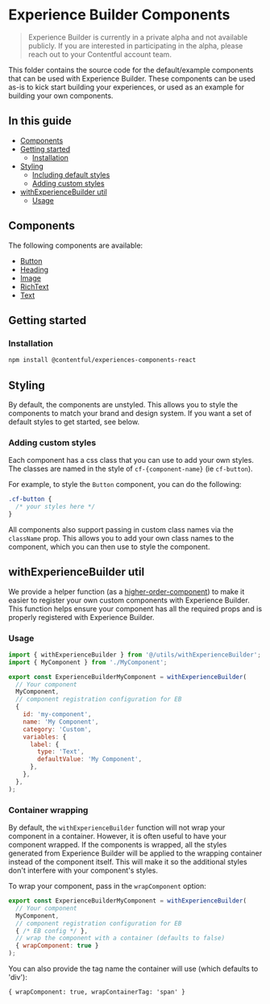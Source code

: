 # Experience Builder Components

> Experience Builder is currently in a private alpha and not available publicly. If you are interested in participating in the alpha, please reach out to your Contentful account team.

This folder contains the source code for the default/example components that can be used with Experience Builder. These components can be used as-is to kick start building your experiences, or used as an example for building your own components.

## In this guide

- [Components](#components)
- [Getting started](#getting-started)
  * [Installation](#installation)
- [Styling](#styling)
  * [Including default styles](#including-default-styles)
  * [Adding custom styles](#adding-custom-styles)
- [withExperienceBuilder util](#withexperiencebuilder-util)
  * [Usage](#usage)


## Components

The following components are available:

- [Button](src/components/Button/README.md)
- [Heading](src/components/Heading/README.md)
- [Image](src/components/Image/README.md)
- [RichText](src/components/RichText/README.md)
- [Text](src/components/Text/README.md)

## Getting started

### Installation

```bash
npm install @contentful/experiences-components-react
```

## Styling

By default, the components are unstyled. This allows you to style the components to match your brand and design system. If you want a set of default styles to get started, see below.

### Adding custom styles

Each component has a css class that you can use to add your own styles. The classes are named in the style of `cf-{component-name}` (ie `cf-button`).

For example, to style the `Button` component, you can do the following:

```css
.cf-button {
  /* your styles here */
}
```

All components also support passing in custom class names via the `className` prop. This allows you to add your own class names to the component, which you can then use to style the component.

## withExperienceBuilder util

We provide a helper function (as a [higher-order-component](https://legacy.reactjs.org/docs/higher-order-components.html)) to make it easier to register your own custom components with Experience Builder. This function helps ensure your component has all the required props and is properly registered with Experience Builder.

### Usage

```jsx
import { withExperienceBuilder } from '@/utils/withExperienceBuilder';
import { MyComponent } from './MyComponent';

export const ExperienceBuilderMyComponent = withExperienceBuilder(
  // Your component
  MyComponent,
  // component registration configuration for EB
  {
    id: 'my-component',
    name: 'My Component',
    category: 'Custom',
    variables: {
      label: {
        type: 'Text',
        defaultValue: 'My Component',
      },
    },
  },
);
```

### Container wrapping

By default, the `withExperienceBuilder` function will not wrap your component in a container. However, it is often useful to have your component wrapped. If the components is wrapped, all the styles generated from Experience Builder will be applied to the wrapping container instead of the component itself. This will make it so the additional styles don't interfere with your component's styles.

To wrap your component, pass in the `wrapComponent` option:

```jsx
export const ExperienceBuilderMyComponent = withExperienceBuilder(
  // Your component
  MyComponent,
  // component registration configuration for EB
  { /* EB config */ },
  // wrap the component with a container (defaults to false)
  { wrapComponent: true }
);
```

You can also provide the tag name the container will use (which defaults to 'div'):

```tsx
{ wrapComponent: true, wrapContainerTag: 'span' }
```